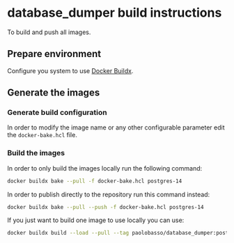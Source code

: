 # database_dumper build instructions
To build and push all images.

## Prepare environment
Configure you system to use [Docker Buildx](https://docs.docker.com/buildx/working-with-buildx/).

## Generate the images
### Generate build configuration
In order to modify the image name or any other configurable parameter edit the `docker-bake.hcl` file.

### Build the images
In order to only build the images locally run the following command:

```sh
docker buildx bake --pull -f docker-bake.hcl postgres-14
```

In order to publish directly to the repository run this command instead:

```sh
docker buildx bake --pull --push -f docker-bake.hcl postgres-14
```

If you just want to build one image to use locally you can use:
```sh
docker buildx build --load --pull --tag paolobasso/database_dumper:postgres-14 --platform linux/amd64 --target=postgres-14 .
```